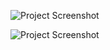 ![Project Screenshot](https://github.com/Rishabh3040/CSS-Project/blob/4d77409ab1ddc670a4724b10d9f8d43486de20b7/Screenshot%20(145).png)

![Project Screenshot](https://github.com/Rishabh3040/CSS-Project/blob/35f57b4384efa84ad93d1392ced994fec38c527c/Screenshot%20(148).png)
